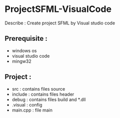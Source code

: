 # ProjectSFML-VisualCode
Describe : Create project SFML by Visual studio code <br>
## Prerequisite :<br>
  - windows os
  - visual studio code 
  - mingw32 
## Project :
  - src : contains files source 
  - include : contains files header 
  - debug  : contains files build and *.dll
  - .visual : config
  - main.cpp : file main 
